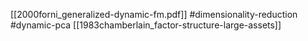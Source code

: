 [[2000forni_generalized-dynamic-fm.pdf]]
#dimensionality-reduction #dynamic-pca
[[1983chamberlain_factor-structure-large-assets]]

